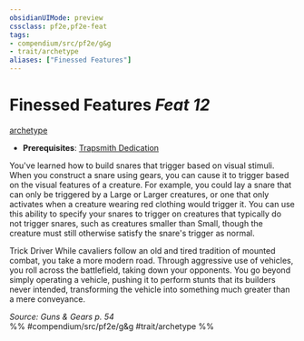 ```yaml
---
obsidianUIMode: preview
cssclass: pf2e,pf2e-feat
tags:
- compendium/src/pf2e/g&g
- trait/archetype
aliases: ["Finessed Features"]
---
```

# Finessed Features  *Feat 12*  
[archetype](archetype.md "Archetype Feat Trait")  

- **Prerequisites**: [Trapsmith Dedication](trapsmith-dedication-g-g.md)

You've learned how to build snares that trigger based on visual stimuli. When you construct a snare using gears, you can cause it to trigger based on the visual features of a creature. For example, you could lay a snare that can only be triggered by a Large or Larger creatures, or one that only activates when a creature wearing red clothing would trigger it. You can use this ability to specify your snares to trigger on creatures that typically do not trigger snares, such as creatures smaller than Small, though the creature must still otherwise satisfy the snare's trigger as normal.

Trick Driver While cavaliers follow an old and tired tradition of mounted combat, you take a more modern road. Through aggressive use of vehicles, you roll across the battlefield, taking down your opponents. You go beyond simply operating a vehicle, pushing it to perform stunts that its builders never intended, transforming the vehicle into something much greater than a mere conveyance.

*Source: Guns & Gears p. 54*  
%% #compendium/src/pf2e/g&g #trait/archetype %%